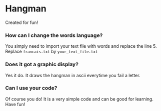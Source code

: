 # Hangman
Created for fun!

### How can I change the words language?
You simply need to import your text file with words and replace the line 5. Replace `francais.txt` by `your_text_file.txt`

### Does it got a graphic display?
Yes it do. It draws the hangman in ascii everytime you fail a letter.

### Can I use your code?
Of course you do! It is a very simple code and can be good for learning. Have fun!

